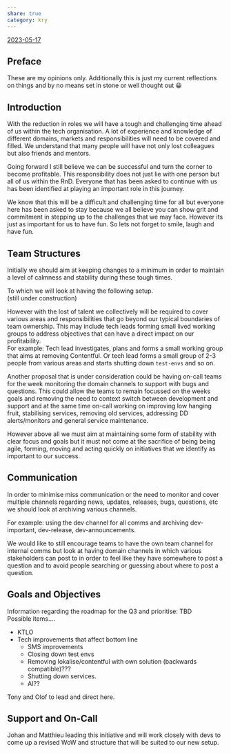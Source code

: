 ```yaml
---  
share: true  
category: kry  
---  
```

[2023-05-17](2023-05-17.md#)  
  
## Preface  
These are my opinions only. Additionally this is just my current reflections on things and by no means set in stone or well thought out 😀  
  
## Introduction  
With the reduction in roles we will have a tough and challenging time ahead of us within the tech organisation. A lot of experience and knowledge of different domains, markets and responsibilities will need to be covered and filled. We understand that many people will have not only lost colleagues  but also friends and mentors.  
  
Going forward I still believe we can be successful and turn the corner to become profitable. This responsibility does not just lie with one person but all of us within the RnD. Everyone that has been asked to continue with us has been identified at playing an important role in this journey.  
  
We know that this will be a difficult and challenging time for all but everyone here has been asked to stay because we all believe you can show grit and commitment in stepping up to the challenges that we may face. However its just as important for us to have fun. So lets not forget to smile, laugh and have fun.  
  
## Team Structures  
Initially we should aim at keeping changes to a minimum in order to maintain a level of calmness and stability during these tough times.   
  
To which we will look at having the following setup.  
(still under construction)  
  
However with the lost of talent we collectively will be required to cover various areas and responsibilities that go beyond our typical boundaries of team ownership. This may include tech leads forming small lived working groups to address objectives that can have a direct impact on our profitability.  
For example: Tech lead investigates, plans and forms a small working group that aims at removing Contentful. Or tech lead forms a small group of 2-3 people from various areas and starts shutting down `test-envs` and so on.  
  
Another proposal that is under consideration could be having on-call teams for the week monitoring the domain channels to support with bugs and questions. This could allow the teams to remain focussed on the weeks goals and removing the need to context switch between development and support and at the same time on-call working on improving low hanging fruit, stabilising services, removing old services, addressing DD alerts/monitors and general service maintenance.  
  
However above all we must aim at maintaining some form of stability with clear focus and goals but it must not come at the sacrifice of being being agile, forming, moving and acting quickly on initiatives that we identify as important to our success.  
  
## Communication  
In order to minimise miss communication or the need to monitor and cover multiple channels regarding news, updates, releases, bugs, questions, etc we should look at archiving various channels.   
  
For example: using the dev channel for all comms and archiving dev-important, dev-release, dev-announcements.  
  
We would like to still encourage teams to have the own team channel for internal comms but look at having domain channels in which various stakeholders can post to in order to feel like they have somewhere to post a question and to avoid people searching or guessing about where to post a question.  
  
## Goals and Objectives  
Information regarding the roadmap for the Q3 and prioritise: TBD  
Possible items....  
- KTLO  
- Tech improvements that affect bottom line  
	- SMS improvements  
	- Closing down test envs  
	- Removing lokalise/contentful with own solution (backwards compatible)???  
	- Shutting down services.  
	- AI??  
	  
Tony and Olof to lead and direct here.  
  
## Support and On-Call  
Johan and Matthieu leading this initiative and will work closely with devs to come up a revised WoW and structure that will be suited to our new setup.  
  
